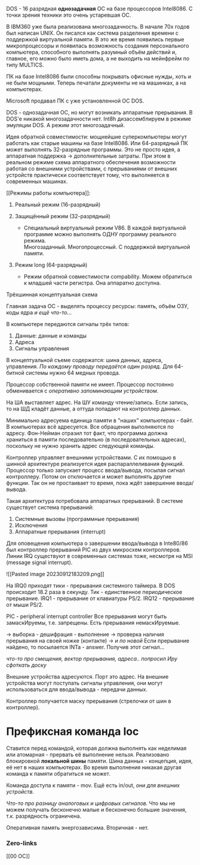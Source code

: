 DOS - 16 разрядная **однозадачная** ОС на базе процессоров Intel8086. С точки зрения техники это очень устаревшая ОС. 

В IBM360 уже была реализована многозадачность. В начале 70х годов был написан UNIX. Он писался как система разделения времени с поддержкой виртуальной памяти. В это же время появились первые микропроцессоры и появилась возможность создания персонального компьютера, способного выполнять разумный объём действий и, главное, его можно было иметь дома, а не выходить на мейнфрейм по типу MULTICS. 

ПК на базе Intel8086 были способны покрывать офисные нужды, хоть и не были мощными. Теперь печатали документы не на машинках, а на компьютерах. 

Microsoft продавал ПК с уже установленной ОС DOS. 

DOS - однозадачная ОС, но могут возникать аппаратные прерывания. В DOS'е никакой многозадачности нет. Int8h дизассемблируем в режиме эмуляции DOS. А режим этот многозадачный. 

Идея обратной совместимости: мощнейшие суперкомпьютеры могут работать как старые машины на базе Intel8086. Или 64-разрядный ПК может выполнять 32-разрядные программы. Это не просто идея, а аппаратная поддержка -> дополнительные затраты. При этом в реальном режиме схема аппаратного обеспечения возможности работая со внешними устройствами, с прерываниями от внешних устройств практически соответствует тому, что выполняется в современных машинах.

[[Режимы работы компьютера]]:
1. Реальный режим (16-разрядный)
2. Защищённый режим (32-разрядный)
	 - Специальный виртуальный режим V86. В каждой виртуальной программе можно выполнять ОДНУ программу реального режима.  
	Многозадачный. Многопроцессный. С поддержкой виртуальной памяти. 
	
3. Режим long (64-разрядный)
	- Режим обратной совместимости compability. Можем обратиться к младшей части регистра. Она аппаратно доступна.

Трёхшинная концептуальная схема

Главная задача ОС - выделять процессу ресурсы: память, объём ОЗУ, коды ядра *и ещё что-то*...

В компьютере передаются сигналы трёх типов:
1. Данные: данные и команды
2. Адреса
3. Сигналы управления 

В концептуальной съеме содержатся: шина данных, адреса, управления. *По каждому проводу передаётся один разряд.* Для 64-битной системы нужно 64 медных провода.

Процессор собственной памяти не имеет. Процессор постоянно обменивается с *оперативно запоминающим устройством.* 

На ША выставляет адрес. На ШУ команду чтение/запись. Если запись, то на ШД кладёт данные, а оттуда попадают на контроллер данных. 

Минимально адресуема единица памяти в "наших" компьютерах - байт. 
В компьютерах всё адресуется. Все обращения выполняются по адресу. Фон-Нейман отразил тот факт, что программа должна храниться в памяти последовательно (в последовательных адресах), поскольку не нужно хранить адрес следующей команды.

Контроллер управляет внешними устройствами. С их помощью в шинной архитектуре реализуется идея распараллеливания функций. Процессор только запускает процесс ввода/вывода, посылая сигнал контроллеру. Потом он отключается и может выполнять другие функции. Так он не простаивает то время, пока ждёт завершение ввода/вывода.

Такая архитектура потребовала аппаратных прерываний. В системе существует система прерываний:
1. Системные вызовы (программные прерывания)
2. Исключения
3. Аппаратные прерывания (interrupt)

Для оповещения компьютера о завершении ввода/вывода в Inte80/86 был контроллер прерываний PIC из двух микросхем контроллеров. Линии IRQ существуют в современных системах тоже, несмотря на MSI (message signal interrupt). 

![[Pasted image 20230912183209.png]]

На IRQ0 приходят тики - прерывания системного таймера. В DOS происходит 18.2 раза в секунду. Тик - единственное периодическое прерывание.
IRQ1 - прерывание от клавиатуры PS/2.
IRQ12 - прерывание от мыши PS/2.

PIC - peripheral interrupt controller
Все прерывания могут быть замаскИруемы, т.е. запрещены. Есть прерывания немаскИруемые.

-> выборка - дешифрация - выполнение -> проверка наличия прерывания на своей ножке (контакте) -> *и по новой*
Если прерывание найдено, то посылается INTa - answer. Получив этот сигнал...

*что-то про смещения, вектор прерывания, адреса.. попросил Иру сфоткать доску*

Внешние устройства адресуются. Порт это адрес. 
На внешние устройства могут поступать сигналы управления, они могут использоваться для ввода/вывода - передачи данных.

Контроллер получается маску прерывания (стрелочки от шин в контроллер).

# Префиксная команда loc
Ставится перед командой, которая должна выполнять как неделимая или атомарная - прервать её выполнение нельзя. Реализовано блокировкой **локальной шины** памяти. Шина данных - концепция, идея, её нет в наших компьютерах. Во время выполнения никакая другая команда к памяти обратиться не может. 

Команда доступа к памяти - mov. Ещё есть in/out, *они для внешних устройств.*

*Что-то про разницу аналоговых и цифровых сигналов.* Что мы не можем получать бесконечно малые и бесконечно большие значения, т.к. разрядность ограничена.

Оперативная память энергозависима.
Вторичная - нет.

### Zero-links
[[00 ОС]]